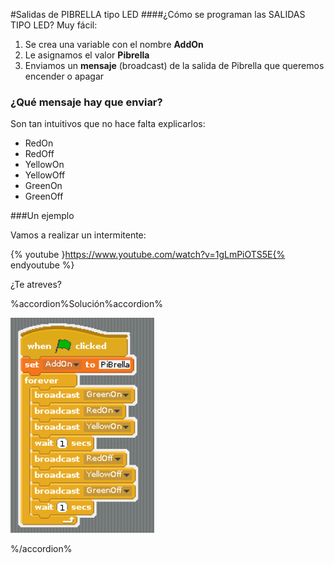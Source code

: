 #Salidas de PIBRELLA tipo LED
####¿Cómo se programan las SALIDAS TIPO LED?
Muy fácil:

1. Se crea una variable con el nombre **AddOn**
1. Le asignamos el valor **Pibrella**
1. Enviamos un **mensaje** (broadcast) de la salida de Pibrella que queremos encender o apagar

### ¿Qué mensaje hay que enviar?
Son tan intuitivos que no hace falta explicarlos:

* RedOn
* RedOff
* YellowOn
* YellowOff
* GreenOn
* GreenOff

###Un ejemplo

Vamos a realizar un intermitente:

{% youtube }https://www.youtube.com/watch?v=1gLmPiOTS5E{% endyoutube %}

¿Te atreves?

%accordion%Solución%accordion%

![](/assets/intermitente.png)

%/accordion%


